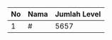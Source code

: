| No | Nama            | Jumlah Level |
|----|-----------------|--------------|
| 1  | #    |    5657        |
